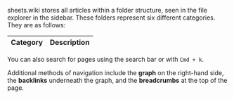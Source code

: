 sheets.wiki stores all articles within a folder structure, seen in the file explorer in the sidebar. These folders represent six different categories. They are as follows:

| Category | Description |
| --- | --- |


You can also search for pages using the search bar or with `Cmd + k`.

Additional methods of navigation include the **graph** on the right-hand side, the **backlinks** underneath the graph, and the **breadcrumbs** at the top of the page.